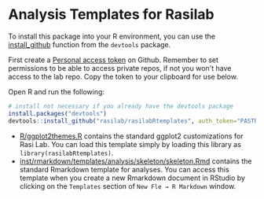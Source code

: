 # Analysis Templates for Rasilab

To install this package into your R environment, you can use the [install_github](https://www.rdocumentation.org/packages/devtools/versions/1.13.3/topics/install_github) function from the `devtools` package.

First create a [Personal access token](https://github.com/settings/tokens) on Github. 
Remember to set permissions to be able to access private repos, if not you won't have access to the lab repo.
Copy the token to your clipboard for use below.

Open R and run the following:
```R
# install not necessary if you already have the devtools package
install.packages("devtools")
devtools::install_github("rasilab/rasilabRtemplates", auth_token="PASTE_YOUR_TOKEN_HERE")
```

- [R/ggplot2themes.R](R/ggplot2themes.R) contains the standard ggplot2 customizations for Rasi Lab. You can load this template simply by loading this library as `library(rasilabRtemplates)`.
- [inst/rmarkdown/templates/analysis/skeleton/skeleton.Rmd](inst/rmarkdown/templates/analysis/skeleton/skeleton.Rmd) contains the standard Rmarkdown template for analyses. You can access this template when you create a new Rmarkdown document in RStudio by clicking on the `Templates` section of `New Fle → R Markdown` window.



